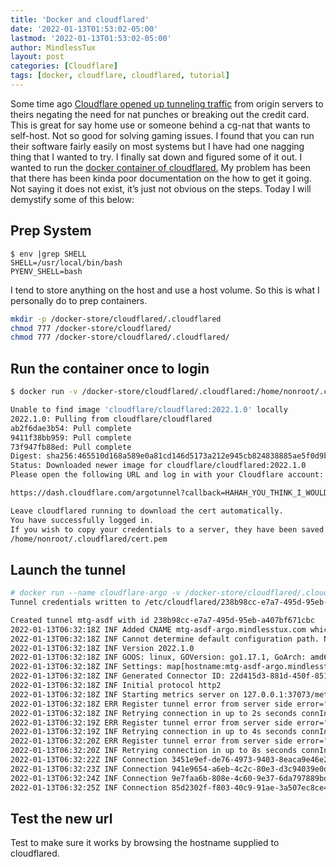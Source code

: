 ```yaml
---
title: 'Docker and cloudflared'
date: '2022-01-13T01:53:02-05:00'
lastmod: '2022-01-13T01:53:02-05:00'
author: MindlessTux
layout: post
categories: [Cloudflare]
tags: [docker, cloudflare, cloudflared, tutorial]
---
```


Some time ago [Cloudflare opened up tunneling traffic](https://blog.cloudflare.com/tunnel-for-everyone/) from origin servers to theirs negating the need for nat punches or breaking out the credit card. This is great for say home use or someone behind a cg-nat that wants to self-host. Not so good for solving gaming issues. I found that you can run their software fairly easily on most systems but I have had one nagging thing that I wanted to try. I finally sat down and figured some of it out. I wanted to run the [docker container of cloudflared.](https://hub.docker.com/r/cloudflare/cloudflared) My problem has been that there has been kinda poor documentation on the how to get it going. Not saying it does not exist, it’s just not obvious on the steps. Today I will demystify some of this below:

<!--readmore-->
## Prep System

```console
$ env |grep SHELL
SHELL=/usr/local/bin/bash
PYENV_SHELL=bash
```

I tend to store anything on the host and use a host volume. So this is what I personally do to prep containers.

```bash
mkdir -p /docker-store/cloudflared/.cloudflared
chmod 777 /docker-store/cloudflared/
chmod 777 /docker-store/cloudflared/.cloudflared/
```

## Run the container once to login

```bash
$ docker run -v /docker-store/cloudflared/.cloudflared:/home/nonroot/.cloudflared/ cloudflare/cloudflared:2022.1.0 tunnel login

Unable to find image 'cloudflare/cloudflared:2022.1.0' locally
2022.1.0: Pulling from cloudflare/cloudflared
ab2f6dae3b54: Pull complete 
9411f38bb959: Pull complete 
73f947fb88ed: Pull complete 
Digest: sha256:465510d168a589e0a81cd146d5173a212e945cb824838885ae5f0d9be09a23fb
Status: Downloaded newer image for cloudflare/cloudflared:2022.1.0
Please open the following URL and log in with your Cloudflare account:

https://dash.cloudflare.com/argotunnel?callback=HAHAH_YOU_THINK_I_WOULD_NOT_EDIT_THIS

Leave cloudflared running to download the cert automatically.
You have successfully logged in.
If you wish to copy your credentials to a server, they have been saved to:
/home/nonroot/.cloudflared/cert.pem

```

## Launch the tunnel

```bash
# docker run --name cloudflare-argo -v /docker-store/cloudflared/.cloudflared:/etc/cloudflared cloudflare/cloudflared:2022.1.0 tunnel --no-autoupdate --name mtg-asdf --hostname mtg-asdf-argo.mindlesstux.com --url http://172.16.10.235:80 
Tunnel credentials written to /etc/cloudflared/238b98cc-e7a7-495d-95eb-a407bf671cbc.json. cloudflared chose this file based on where your origin certificate was found. Keep this file secret. To revoke these credentials, delete the tunnel.

Created tunnel mtg-asdf with id 238b98cc-e7a7-495d-95eb-a407bf671cbc
2022-01-13T06:32:18Z INF Added CNAME mtg-asdf-argo.mindlesstux.com which will route to this tunnel
2022-01-13T06:32:18Z INF Cannot determine default configuration path. No file [config.yml config.yaml] in [~/.cloudflared ~/.cloudflare-warp ~/cloudflare-warp /etc/cloudflared /usr/local/etc/cloudflared]
2022-01-13T06:32:18Z INF Version 2022.1.0
2022-01-13T06:32:18Z INF GOOS: linux, GOVersion: go1.17.1, GoArch: amd64
2022-01-13T06:32:18Z INF Settings: map[hostname:mtg-asdf-argo.mindlesstux.com n:mtg-asdf name:mtg-asdf no-autoupdate:true url:http://172.16.10.235:80]
2022-01-13T06:32:18Z INF Generated Connector ID: 22d415d3-881d-450f-851e-4151560e41a6
2022-01-13T06:32:18Z INF Initial protocol http2
2022-01-13T06:32:18Z INF Starting metrics server on 127.0.0.1:37073/metrics
2022-01-13T06:32:18Z ERR Register tunnel error from server side error="Unauthorized: Record for tunnel not found" connIndex=0
2022-01-13T06:32:18Z INF Retrying connection in up to 2s seconds connIndex=0
2022-01-13T06:32:19Z ERR Register tunnel error from server side error="Unauthorized: Record for tunnel not found" connIndex=0
2022-01-13T06:32:19Z INF Retrying connection in up to 4s seconds connIndex=0
2022-01-13T06:32:20Z ERR Register tunnel error from server side error="Unauthorized: Record for tunnel not found" connIndex=0
2022-01-13T06:32:20Z INF Retrying connection in up to 8s seconds connIndex=0
2022-01-13T06:32:22Z INF Connection 3451e9ef-de76-4973-9403-8eaca9e46e24 registered connIndex=0 location=ATL
2022-01-13T06:32:23Z INF Connection 941e9654-a6eb-4c2c-80e3-d3c94039e0dd registered connIndex=1 location=IAD
2022-01-13T06:32:24Z INF Connection 9e7faa6b-808e-4c60-9e37-6da797889bd0 registered connIndex=2 location=ATL
2022-01-13T06:32:25Z INF Connection 85d2302f-f803-40c9-91ae-3a507ec8ce49 registered connIndex=3 location=IAD

```

## Test the new url

Test to make sure it works by browsing the hostname supplied to cloudflared.